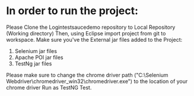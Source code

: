 # In order to run the project:

Please Clone the Logintestsaucedemo repository to Local Repository (Working directory)
Then, using Eclipse import project from git to workspace.
Make sure you've the External jar files added to the Project:
1. Selenium jar files
2. Apache POI jar files
3. TestNg jar files

Please make sure to change the chrome driver path ("C:\Selenium Webdriver\chromedriver_win32\chromedriver.exe") to the location of your chrome driver
Run as TestNG Test.
